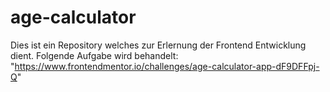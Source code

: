 # age-calculator

Dies ist ein Repository welches zur Erlernung der Frontend Entwicklung dient. 
Folgende Aufgabe wird behandelt: "https://www.frontendmentor.io/challenges/age-calculator-app-dF9DFFpj-Q"


